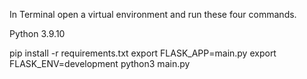 In Terminal open a virtual environment and run these four commands.

Python 3.9.10

pip install -r requirements.txt
export FLASK_APP=main.py
export FLASK_ENV=development
python3 main.py